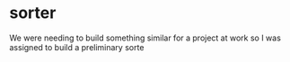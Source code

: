 # sorter
We were needing to build something similar for a project at work so I was assigned to build a preliminary sorte
